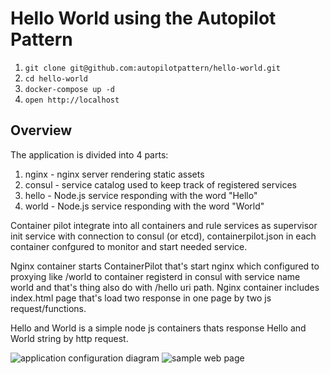# Hello World using the Autopilot Pattern

1. `git clone git@github.com:autopilotpattern/hello-world.git`
2. `cd hello-world`
3. `docker-compose up -d`
4. `open http://localhost`

## Overview

The application is divided into 4 parts:

1. nginx - nginx server rendering static assets
2. consul - service catalog used to keep track of registered services
3. hello - Node.js service responding with the word "Hello"
4. world - Node.js service responding with the word "World"

Container pilot integrate into all containers and rule services as supervisor init service with connection to consul (or etcd), containerpilot.json in each container confgured to monitor and start needed service.

Nginx container starts ContainerPilot that\'s start nginx which configured to proxying like /world to container registerd in consul with service name world and that's thing also do with /hello uri path.
Nginx container includes index.html page that\'s load two response in one page by two js request/functions.  

Hello and World is a simple node js containers thats response Hello and World string by http request.


![application configuration diagram](application-diagram.jpg)
![sample web page](sample.jpg)

